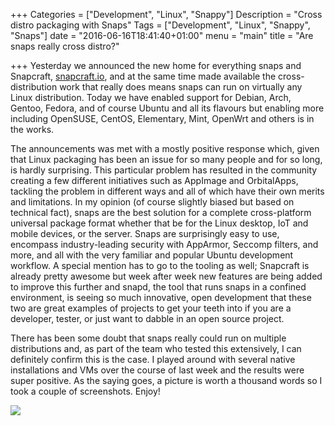 +++
Categories = ["Development", "Linux", "Snappy"]
Description = "Cross distro packaging with Snaps"
Tags = ["Development", "Linux", "Snappy", "Snaps"]
date = "2016-06-16T18:41:40+01:00"
menu = "main"
title = "Are snaps really cross distro?"

+++
Yesterday we announced the new home for everything snaps and Snapcraft, [snapcraft.io](http://www.snapcraft.io), and at the same time made available the cross-distribution work that really does means snaps can run on virtually any Linux distribution. Today we have enabled support for Debian, Arch, Gentoo, Fedora, and of course Ubuntu and all its flavours but enabling more including OpenSUSE, CentOS, Elementary, Mint, OpenWrt and others is in the works. 

The announcements was met with a mostly positive response which, given that Linux packaging has been an issue for so many people and for so long, is hardly surprising. This particular problem has resulted in the community creating a few different initiatives such as AppImage and OrbitalApps, tackling the problem in different ways and all of which have their own merits and limitations. In my opinion (of course slightly biased but based on technical fact), snaps are the best solution for a complete cross-platform universal package format whether that be for the Linux desktop, IoT and mobile devices, or the server. Snaps are surprisingly easy to use, encompass industry-leading security with AppArmor, Seccomp filters, and more, and all with the very familiar and popular Ubuntu development workflow. A special mention has to go to the tooling as well; Snapcraft is already pretty awesome but week after week new features are being added to improve this further and snapd, the tool that runs snaps in a confined environment, is seeing so much innovative, open development that these two are great examples of projects to get your teeth into if you are a developer, tester, or just want to dabble in an open source project.

There has been some doubt that snaps really could run on multiple distributions and, as part of the team who tested this extensively, I can definitely confirm this is the case. I played around with several native installations and VMs over the course of last week and the results were super positive. As the saying goes, a picture is worth a thousand words so I took a couple of screenshots. Enjoy!

<img align=“center” src="/media/snapd-cross-distro.png">
